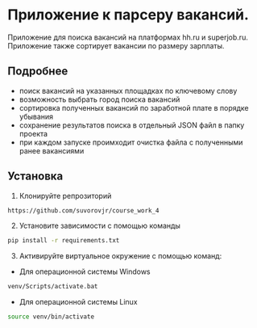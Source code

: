 # Приложение к парсеру вакансий.
Приложение для поиска вакансий на платформах hh.ru и superjob.ru. Приложение также сортирует вакансии по размеру зарплаты.

## Подробнее

- поиск вакансий на указанных площадках по ключевому слову
- возможность выбрать город поиска вакансий
- сортировка полученных вакансий по заработной плате в порядке убывания
- сохранение результатов поиска в отдельный JSON файл в папку проекта
- при каждом запуске проимходит очистка файла с полученными ранее вакансиями

## Установка 

1. Клонируйте репрозиторий
```bash 
https://github.com/suvorovjr/course_work_4
```
2. Установите зависимости с помощью команды
```bash 
pip install -r requirements.txt
```
3. Активируйте виртуальное окружение с помощью команд:
- Для операционной системы Windows
```bash 
venv/Scripts/activate.bat
```
- Для операционной системы Linux
```bash 
source venv/bin/activate
```
